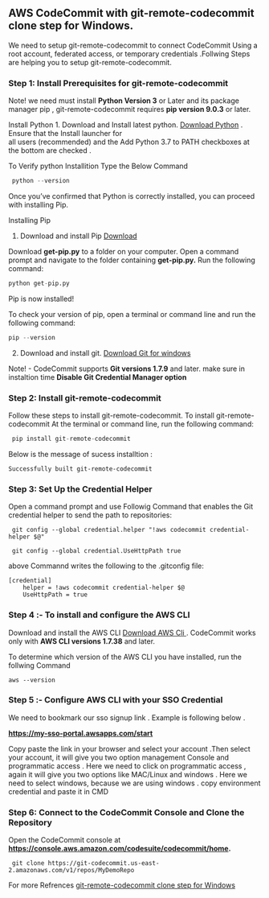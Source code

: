 
##  AWS CodeCommit with git-remote-codecommit clone step for Windows. 

We need to setup git-remote-codecommit to connect CodeCommit Using a root account, federated access, or temporary credentials .Follwing  Steps are helping you to setup  git-remote-codecommit.   
      
### Step 1: Install Prerequisites for git-remote-codecommit

Note!
 we need must install **Python Version 3** or Later and its package manager pip , git-remote-codecommit requires **pip version 9.0.3** or later.
 
Install Python 
    1. Download and Install latest python. [Download Python](https://www.python.org/downloads/) . Ensure that the Install launcher for  
       all users (recommended) and the Add Python 3.7 to PATH checkboxes at the bottom are checked .
       
 To Verify python Installition Type the Below Command 
 ```python
  python --version 
  ```
 Once you’ve confirmed that Python is correctly installed, you can proceed with installing Pip.      
 
Installing Pip

1. Download and install Pip [Download](https://pip.pypa.io/en/stable/installing/#do-i-need-to-install-pip)
    
Download **get-pip.py** to a folder on your computer.
Open a command prompt and navigate to the folder containing **get-pip.py.**
Run the following command:

  ```python
 python get-pip.py
 ```
 
Pip is now installed!

To check your version of pip, open a terminal or command line and run the following command:

 ```python
 pip --version
 ```
 
 2. Download and install git. [Download Git for windows](https://github.com/git-for-windows/git/releases/download/v2.25.1.windows.1/Git-2.25.1-64-bit.exe)
 
 Note! -  CodeCommit supports **Git versions 1.7.9** and later. make sure in  instaltion time **Disable Git Credential Manager option**
 
###  Step 2: Install git-remote-codecommit
Follow these steps to install git-remote-codecommit.
To install git-remote-codecommit At the terminal or command line, run the following command:

```python
 pip install git-remote-codecommit
 ```
Below is the message of sucess installtion :

```
Successfully built git-remote-codecommit
```

### Step 3: Set Up the Credential Helper
Open a command prompt and use Followig Command  that  enables the Git credential helper to send the path to repositories:

```
 git config --global credential.helper "!aws codecommit credential-helper $@"

 git config --global credential.UseHttpPath true
```

above  Commannd writes the following to the .gitconfig file:
```
[credential]    
    helper = !aws codecommit credential-helper $@ 
    UseHttpPath = true
```
 
### Step 4 :- To install and configure the AWS CLI

Download  and install the AWS CLI [Download AWS Cli ](https://s3.amazonaws.com/aws-cli/AWSCLI64PY3.msi).  CodeCommit works only with **AWS CLI versions 1.7.38** and later. 

To determine which version of the AWS CLI you have installed, run the follwing Command 
```
aws --version 
```

### Step 5 :- Configure AWS CLI with your SSO Credential 

We need to bookmark our sso signup link . Example is  following  below .
       
 **https://my-sso-portal.awsapps.com/start**

Copy paste the link in your browser and select your account .Then select your account, it will give you two option management Console and programmatic  access . Here we need to click on programmatic access , again it will give you two options like MAC/Linux and windows . Here we need to select windows,  because we are using windows . copy environment credential and paste it in CMD 

### Step 6: Connect to the CodeCommit Console and Clone the Repository

Open the CodeCommit console at **https://console.aws.amazon.com/codesuite/codecommit/home.**
```
 git clone https://git-codecommit.us-east-2.amazonaws.com/v1/repos/MyDemoRepo
```

For more Refrences [git-remote-codecommit clone step for Windows ](https://docs.aws.amazon.com/codecommit/latest/userguide/setting-up-git-remote-codecommit.html)
